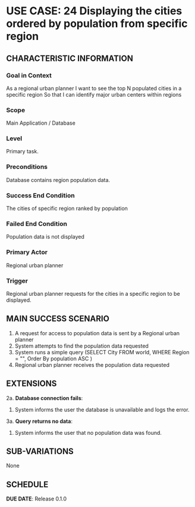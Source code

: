 # USE CASE: 24 Displaying the cities ordered by population from specific region

## CHARACTERISTIC INFORMATION

### Goal in Context

As a regional urban planner I want to see the top N populated cities in a specific region So that I can identify major urban centers within regions

### Scope

Main Application / Database

### Level

Primary task.

### Preconditions

Database contains region population data.

### Success End Condition

The cities of specific region ranked by population

### Failed End Condition

Population data is not displayed

### Primary Actor

Regional urban planner

### Trigger

Regional urban planner requests for the cities in a specific region to be displayed.

## MAIN SUCCESS SCENARIO

1. A request for access to population data is sent by a Regional urban planner
2. System attempts to find the population data requested
3. System runs a simple query (SELECT City FROM world, WHERE Region = "", Order By population ASC )
4. Regional urban planner receives the population data requested

## EXTENSIONS

2a. **Database connection fails**:
1. System informs the user the database is unavailable and logs the error.

3a. **Query returns no data**:
1. System informs the user that no population data was found.

## SUB-VARIATIONS

None

## SCHEDULE

**DUE DATE**: Release 0.1.0

